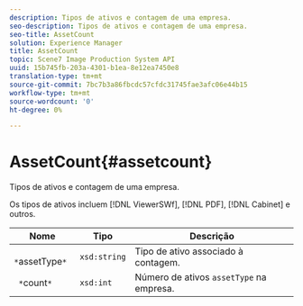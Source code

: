 ```yaml
---
description: Tipos de ativos e contagem de uma empresa.
seo-description: Tipos de ativos e contagem de uma empresa.
seo-title: AssetCount
solution: Experience Manager
title: AssetCount
topic: Scene7 Image Production System API
uuid: 15b745fb-203a-4301-b1ea-8e12ea7450e8
translation-type: tm+mt
source-git-commit: 7bc7b3a86fbcdc57cfdc31745fae3afc06e44b15
workflow-type: tm+mt
source-wordcount: '0'
ht-degree: 0%

---
```



# AssetCount{#assetcount}

Tipos de ativos e contagem de uma empresa.

Os tipos de ativos incluem [!DNL ViewerSWf], [!DNL PDF], [!DNL Cabinet] e outros.

| Nome | Tipo | Descrição |
|---|---|---|
| ` *`assetType`*` | `xsd:string` | Tipo de ativo associado à contagem. |
| ` *`count`*` | `xsd:int` | Número de ativos `assetType` na empresa. |

